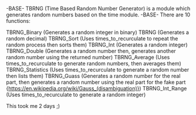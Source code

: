 -BASE- TBRNG (Time Based Random Number Generator) is a module which generates random numbers based on the time module.
-BASE- There are 10 functions:

TBRNG_Binary (Generates a random integer in binary)
TBRNG (Generates a random decimal)
TBRNG_Sort (Uses times_to_recurculate to repeat the random process then sorts them)
TBRNG_Int (Generates a random integer)
TBRNG_Double (Generates a random number then, generates another random number using the returned number)
TBRNG_Average (Uses times_to_recurculate to generate random numbers, then averages them)
TBRNG_Statistics (Uses times_to_recurculate to generate a random number then lists them)
TBRNG_Guass (Generates a random number for the real part, then generates a random number using the real part for the fake part {https://en.wikipedia.org/wiki/Gauss_(disambiguation)})
TBRNG_Int_Range (Uses times_to_recurculate to generate a random integer)

This took me 2 days ;)
